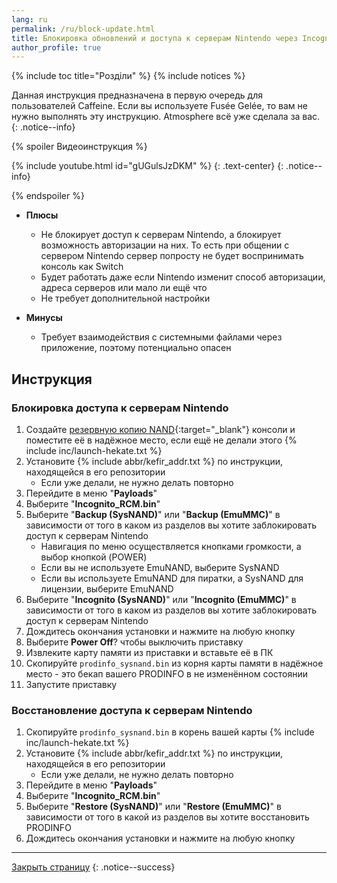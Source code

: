 ```yaml
---
lang: ru
permalink: /ru/block-update.html
title: Блокировка обновлений и доступа к серверам Nintendo через Incognito (только для Caffeine)
author_profile: true
---
```


{% include toc title="Розділи" %}
{% include notices %}


Данная инструкция предназначена в первую очередь для пользователей Caffeine. Если вы используете Fusée Gelée, то вам не нужно выполнять эту инструкцию. Atmosphere всё уже сделала за вас.
{: .notice--info}

{% spoiler Видеоинструкция %}

{% include youtube.html id="gUGulsJzDKM"  %}
{: .text-center}
{: .notice--info}

{% endspoiler %}

* **Плюсы**
    * Не блокирует доступ к серверам Nintendo, а блокирует возможность авторизации на них. То есть при общении с сервером Nintendo сервер попросту не будет воспринимать консоль как Switch 
    * Будет работать даже если Nintendo изменит способ авторизации, адреса серверов или мало ли ещё  что 
    * Не требует дополнительной настройки 

* **Минусы**
    * Требует взаимодействия с системными файлами через приложение, поэтому потенциально опасен
	
## Инструкция

### Блокировка доступа к серверам Nintendo  

1. Создайте [резервную копию NAND](backup-nand){:target="_blank"} консоли и поместите её в надёжное место, если ещё не делали этого
{% include inc/launch-hekate.txt %}
1. Установите {% include abbr/kefir_addr.txt %} по инструкции, находящейся в его репозитории
    * Если уже делали, не нужно делать повторно
1. Перейдите в меню "**Payloads**"
1. Выберите "**Incognito_RCM.bin**"
1. Выберите "**Backup (SysNAND)**" или "**Backup (EmuMMC)**" в зависимости от того в каком из разделов вы хотите заблокировать доступ к серверам Nintendo
    * Навигация по меню осуществляется кнопками громкости, а выбор кнопкой (POWER)
    * Если вы не используете EmuNAND, выберите SysNAND 
    * Если вы используете EmuNAND для пиратки, а SysNAND для лицензии, выберите EmuNAND
1. Выберите "**Incognito (SysNAND)**" или "**Incognito (EmuMMC)**" в зависимости от того в каком из разделов вы хотите заблокировать доступ к серверам Nintendo
1. Дождитесь окончания установки и нажмите на любую кнопку 
1. Выберите **Power Off**? чтобы выключить приставку
1. Извлеките карту памяти из приставки и вставьте её в ПК
1. Скопируйте `prodinfo_sysnand.bin` из корня карты памяти в надёжное место - это бекап вашего PRODINFO в не изменённом состоянии
1. Запустите приставку
 
### Восстановление доступа к серверам Nintendo  

1. Скопируйте `prodinfo_sysnand.bin` в корень вашей карты 
{% include inc/launch-hekate.txt %}
1. Установите {% include abbr/kefir_addr.txt %} по инструкции, находящейся в его репозитории
    * Если уже делали, не нужно делать повторно
1. Перейдите в меню "**Payloads**"
1. Выберите "**Incognito_RCM.bin**"
1. Выберите "**Restore (SysNAND)**" или "**Restore (EmuMMC)**" в зависимости от того в какой из разделов вы хотите восстановить PRODINFO
1. Дождитесь окончания установки и нажмите на любую кнопку 

___

[Закрыть страницу](javascript:window.close();)
{: .notice--success}
